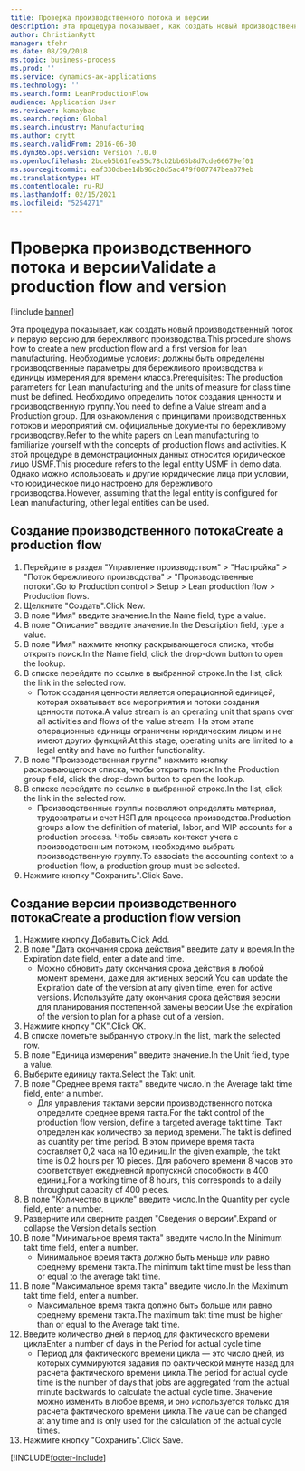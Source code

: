 ```yaml
---
title: Проверка производственного потока и версии
description: Эта процедура показывает, как создать новый производственный поток и первую версию для бережливого производства.
author: ChristianRytt
manager: tfehr
ms.date: 08/29/2018
ms.topic: business-process
ms.prod: ''
ms.service: dynamics-ax-applications
ms.technology: ''
ms.search.form: LeanProductionFlow
audience: Application User
ms.reviewer: kamaybac
ms.search.region: Global
ms.search.industry: Manufacturing
ms.author: crytt
ms.search.validFrom: 2016-06-30
ms.dyn365.ops.version: Version 7.0.0
ms.openlocfilehash: 2bceb5b61fea55c78cb2bb65b8d7cde66679ef01
ms.sourcegitcommit: eaf330dbee1db96c20d5ac479f007747bea079eb
ms.translationtype: HT
ms.contentlocale: ru-RU
ms.lasthandoff: 02/15/2021
ms.locfileid: "5254271"
---
```

# <a name="validate-a-production-flow-and-version"></a><span data-ttu-id="a25f3-103">Проверка производственного потока и версии</span><span class="sxs-lookup"><span data-stu-id="a25f3-103">Validate a production flow and version</span></span>

[!include [banner](../../includes/banner.md)]

<span data-ttu-id="a25f3-104">Эта процедура показывает, как создать новый производственный поток и первую версию для бережливого производства.</span><span class="sxs-lookup"><span data-stu-id="a25f3-104">This procedure shows how to create a new production flow and a first version for lean manufacturing.</span></span> <span data-ttu-id="a25f3-105">Необходимые условия: должны быть определены производственные параметры для бережливого производства и единицы измерения для времени класса.</span><span class="sxs-lookup"><span data-stu-id="a25f3-105">Prerequisites: The production parameters for Lean manufacturing and the units of measure for class time must be defined.</span></span> <span data-ttu-id="a25f3-106">Необходимо определить поток создания ценности и производственную группу.</span><span class="sxs-lookup"><span data-stu-id="a25f3-106">You need to define a Value stream and a Production group.</span></span> <span data-ttu-id="a25f3-107">Для ознакомления с принципами производственных потоков и мероприятий см. официальные документы по бережливому производству.</span><span class="sxs-lookup"><span data-stu-id="a25f3-107">Refer to the white papers on Lean manufacturing to familiarize yourself with the concepts of production flows and activities.</span></span> <span data-ttu-id="a25f3-108">К этой процедуре в демонстрационных данных относится юридическое лицо USMF.</span><span class="sxs-lookup"><span data-stu-id="a25f3-108">This procedure refers to the legal entity USMF in demo data.</span></span> <span data-ttu-id="a25f3-109">Однако можно использовать и другие юридические лица при условии, что юридическое лицо настроено для бережливого производства.</span><span class="sxs-lookup"><span data-stu-id="a25f3-109">However, assuming that the legal entity is configured for Lean manufacturing, other legal entities can be used.</span></span>


## <a name="create-a-production-flow"></a><span data-ttu-id="a25f3-110">Создание производственного потока</span><span class="sxs-lookup"><span data-stu-id="a25f3-110">Create a production flow</span></span>
1. <span data-ttu-id="a25f3-111">Перейдите в раздел "Управление производством" > "Настройка" > "Поток бережливого производства" > "Производственные потоки".</span><span class="sxs-lookup"><span data-stu-id="a25f3-111">Go to Production control > Setup > Lean production flow > Production flows.</span></span>
2. <span data-ttu-id="a25f3-112">Щелкните "Создать".</span><span class="sxs-lookup"><span data-stu-id="a25f3-112">Click New.</span></span>
3. <span data-ttu-id="a25f3-113">В поле "Имя" введите значение.</span><span class="sxs-lookup"><span data-stu-id="a25f3-113">In the Name field, type a value.</span></span>
4. <span data-ttu-id="a25f3-114">В поле "Описание" введите значение.</span><span class="sxs-lookup"><span data-stu-id="a25f3-114">In the Description field, type a value.</span></span>
5. <span data-ttu-id="a25f3-115">В поле "Имя" нажмите кнопку раскрывающегося списка, чтобы открыть поиск.</span><span class="sxs-lookup"><span data-stu-id="a25f3-115">In the Name field, click the drop-down button to open the lookup.</span></span>
6. <span data-ttu-id="a25f3-116">В списке перейдите по ссылке в выбранной строке.</span><span class="sxs-lookup"><span data-stu-id="a25f3-116">In the list, click the link in the selected row.</span></span>
    * <span data-ttu-id="a25f3-117">Поток создания ценности является операционной единицей, которая охватывает все мероприятия и потоки создания ценности потока.</span><span class="sxs-lookup"><span data-stu-id="a25f3-117">A value stream is an operating unit that spans over all activities and flows of the value stream.</span></span>   <span data-ttu-id="a25f3-118">На этом этапе операционные единицы ограничены юридическим лицом и не имеют других функций.</span><span class="sxs-lookup"><span data-stu-id="a25f3-118">At this stage, operating units are limited to a legal entity and have no further functionality.</span></span>  
7. <span data-ttu-id="a25f3-119">В поле "Производственная группа" нажмите кнопку раскрывающегося списка, чтобы открыть поиск.</span><span class="sxs-lookup"><span data-stu-id="a25f3-119">In the Production group field, click the drop-down button to open the lookup.</span></span>
8. <span data-ttu-id="a25f3-120">В списке перейдите по ссылке в выбранной строке.</span><span class="sxs-lookup"><span data-stu-id="a25f3-120">In the list, click the link in the selected row.</span></span>
    * <span data-ttu-id="a25f3-121">Производственные группы позволяют определять материал, трудозатраты и счет НЗП для процесса производства.</span><span class="sxs-lookup"><span data-stu-id="a25f3-121">Production groups allow the definition of material, labor, and WIP accounts for a production process.</span></span> <span data-ttu-id="a25f3-122">Чтобы связать контекст учета с производственным потоком, необходимо выбрать производственную группу.</span><span class="sxs-lookup"><span data-stu-id="a25f3-122">To associate the accounting context to a production flow, a production group must be selected.</span></span>  
9. <span data-ttu-id="a25f3-123">Нажмите кнопку "Сохранить".</span><span class="sxs-lookup"><span data-stu-id="a25f3-123">Click Save.</span></span>

## <a name="create-a-production-flow-version"></a><span data-ttu-id="a25f3-124">Создание версии производственного потока</span><span class="sxs-lookup"><span data-stu-id="a25f3-124">Create a production flow version</span></span>
1. <span data-ttu-id="a25f3-125">Нажмите кнопку Добавить.</span><span class="sxs-lookup"><span data-stu-id="a25f3-125">Click Add.</span></span>
2. <span data-ttu-id="a25f3-126">В поле "Дата окончания срока действия" введите дату и время.</span><span class="sxs-lookup"><span data-stu-id="a25f3-126">In the Expiration date field, enter a date and time.</span></span>
    * <span data-ttu-id="a25f3-127">Можно обновить дату окончания срока действия в любой момент времени, даже для активных версий.</span><span class="sxs-lookup"><span data-stu-id="a25f3-127">You can update the Expiration date of the version at any given time, even for active versions.</span></span> <span data-ttu-id="a25f3-128">Используйте дату окончания срока действия версии для планирования постепенной замены версии.</span><span class="sxs-lookup"><span data-stu-id="a25f3-128">Use the expiration of the version to plan for a phase out of a version.</span></span>  
3. <span data-ttu-id="a25f3-129">Нажмите кнопку "OК".</span><span class="sxs-lookup"><span data-stu-id="a25f3-129">Click OK.</span></span>
4. <span data-ttu-id="a25f3-130">В списке пометьте выбранную строку.</span><span class="sxs-lookup"><span data-stu-id="a25f3-130">In the list, mark the selected row.</span></span>
5. <span data-ttu-id="a25f3-131">В поле "Единица измерения" введите значение.</span><span class="sxs-lookup"><span data-stu-id="a25f3-131">In the Unit field, type a value.</span></span>
6. <span data-ttu-id="a25f3-132">Выберите единицу такта.</span><span class="sxs-lookup"><span data-stu-id="a25f3-132">Select the Takt unit.</span></span>
7. <span data-ttu-id="a25f3-133">В поле "Среднее время такта" введите число.</span><span class="sxs-lookup"><span data-stu-id="a25f3-133">In the Average takt time field, enter a number.</span></span>
    * <span data-ttu-id="a25f3-134">Для управления тактами версии производственного потока определите среднее время такта.</span><span class="sxs-lookup"><span data-stu-id="a25f3-134">For the takt control of the production flow version, define a targeted average takt time.</span></span>   <span data-ttu-id="a25f3-135">Такт определен как количество за период времени.</span><span class="sxs-lookup"><span data-stu-id="a25f3-135">The takt is defined as quantity  per time period.</span></span>  <span data-ttu-id="a25f3-136">В этом примере время такта составляет 0,2 часа на 10 единиц.</span><span class="sxs-lookup"><span data-stu-id="a25f3-136">In the given example, the takt time is 0.2 hours per 10 pieces.</span></span> <span data-ttu-id="a25f3-137">Для рабочего времени 8 часов это соответствует ежедневной пропускной способности в 400 единиц.</span><span class="sxs-lookup"><span data-stu-id="a25f3-137">For a working time of 8 hours, this corresponds to a daily throughput capacity of 400 pieces.</span></span>  
8. <span data-ttu-id="a25f3-138">В поле "Количество в цикле" введите число.</span><span class="sxs-lookup"><span data-stu-id="a25f3-138">In the Quantity per cycle field, enter a number.</span></span>
9. <span data-ttu-id="a25f3-139">Разверните или сверните раздел "Сведения о версии".</span><span class="sxs-lookup"><span data-stu-id="a25f3-139">Expand or collapse the Version details section.</span></span>
10. <span data-ttu-id="a25f3-140">В поле "Минимальное время такта" введите число.</span><span class="sxs-lookup"><span data-stu-id="a25f3-140">In the Minimum takt time field, enter a number.</span></span>
    * <span data-ttu-id="a25f3-141">Минимальное время такта должно быть меньше или равно среднему времени такта.</span><span class="sxs-lookup"><span data-stu-id="a25f3-141">The minimum takt time must be less than or equal to the average takt time.</span></span>  
11. <span data-ttu-id="a25f3-142">В поле "Максимальное время такта" введите число.</span><span class="sxs-lookup"><span data-stu-id="a25f3-142">In the Maximum takt time field, enter a number.</span></span>
    * <span data-ttu-id="a25f3-143">Максимальное время такта должно быть больше или равно среднему времени такта.</span><span class="sxs-lookup"><span data-stu-id="a25f3-143">The maximum takt time must be higher than or equal to the Average takt time.</span></span>  
12. <span data-ttu-id="a25f3-144">Введите количество дней в период для фактического времени цикла</span><span class="sxs-lookup"><span data-stu-id="a25f3-144">Enter a number of days in the Period for actual cycle time</span></span>
    * <span data-ttu-id="a25f3-145">Период для фактического времени цикла — это число дней, из которых суммируются задания по фактической минуте назад для расчета фактического времени цикла.</span><span class="sxs-lookup"><span data-stu-id="a25f3-145">The period for actual cycle time is the number of days that jobs are aggregated from the actual minute backwards to calculate the actual cycle time.</span></span> <span data-ttu-id="a25f3-146">Значение можно изменить в любое время, и оно используется только для расчета фактического времени цикла.</span><span class="sxs-lookup"><span data-stu-id="a25f3-146">The value can be changed at any time and is only used for the calculation of the actual cycle times.</span></span>  
13. <span data-ttu-id="a25f3-147">Нажмите кнопку "Сохранить".</span><span class="sxs-lookup"><span data-stu-id="a25f3-147">Click Save.</span></span>



[!INCLUDE[footer-include](../../../includes/footer-banner.md)]